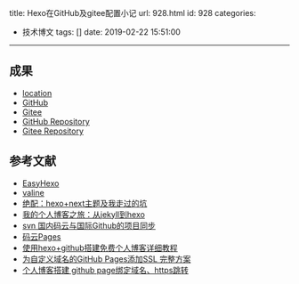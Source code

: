 title: Hexo在GitHub及gitee配置小记
url: 928.html
id: 928
categories:
  - 技术博文
tags: []
date: 2019-02-22 15:51:00
---
成果
--

*   [location](https://hexo.frytea.com)
*   [GitHub](https://Songtianlun.github.io)
*   [Gitee](https://Songtianlun.gitee.io)
*   [GitHub Repository](https://github.com/songtianlun/songtianlun.github.io)
*   [Gitee Repository](https://gitee.com/songtianlun/songtianlun)

参考文献
----

*   [EasyHexo](https://easyhexo.com)
*   [valine](https://valine.js.org)
*   [绝配：hexo+next主题及我走过的坑](https://www.jianshu.com/p/21c94eb7bcd1)
*   [我的个人博客之旅：从jekyll到hexo](https://blog.csdn.net/u011475210/article/details/79023429)
*   [svn 国内码云与国际Github的项目同步](https://blog.csdn.net/csnd_ayo/article/details/72681884)
*   [码云Pages](https://m.gitee.com/help/articles/4136)
*   [使用hexo+github搭建免费个人博客详细教程](https://www.cnblogs.com/liuxianan/p/build-blog-website-by-hexo-github.html)
*   [为自定义域名的GitHub Pages添加SSL 完整方案](https://segmentfault.com/a/1190000007740693)
*   [个人博客搭建 github page绑定域名、https跳转](https://www.jianshu.com/p/8d50ff70b3d9)